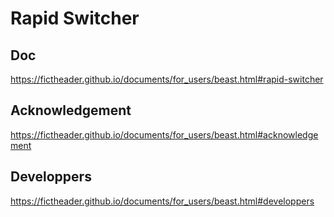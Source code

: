 # Rapid Switcher
## Doc
https://fictheader.github.io/documents/for_users/beast.html#rapid-switcher
## Acknowledgement
https://fictheader.github.io/documents/for_users/beast.html#acknowledgement
## Developpers
https://fictheader.github.io/documents/for_users/beast.html#developpers

